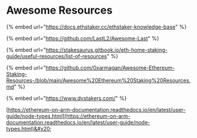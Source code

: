 # Awesome Resources

{% embed url="https://docs.ethstaker.cc/ethstaker-knowledge-base" %}

{% embed url="https://github.com/LastL2/Awesome-Last" %}

{% embed url="https://stakesaurus.gitbook.io/eth-home-staking-guide/useful-resources/list-of-resources" %}

{% embed url="https://github.com/0xarmagan/Awesome-Ethereum-Staking-Resources-/blob/main/Awesome%20Ethereum%20Staking%20Resources.md" %}

{% embed url="https://www.dvstakers.com/" %}

[https://ethereum-on-arm-documentation.readthedocs.io/en/latest/user-guide/node-types.html](https://ethereum-on-arm-documentation.readthedocs.io/en/latest/user-guide/node-types.html)&#x20;











